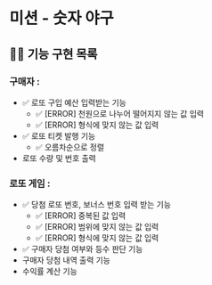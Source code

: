 # 미션 - 숫자 야구
##  👨‍💻 기능 구현 목록

### 구매자 :
- ✅ 로또 구입 예산 입력받는 기능
  - ✅ [ERROR] 천원으로 나누어 떨어지지 않는 값 입력
  - ✅ [ERROR] 형식에 맞지 않는 값 입력
- ✅ 로또 티켓 발행 기능
  - ✅ 오름차순으로 정렬
- 로또 수량 및 번호 출력

### 로또 게임 :
- ✅ 당첨 로또 번호, 보너스 번호 입력 받는 기능
  - ✅ [ERROR] 중복된 값 입력
  - ✅ [ERROR] 범위에 맞지 않는 값 입력
  - ✅ [ERROR] 형식에 맞지 않는 값 입력
- ✅ 구매자 당첨 여부와 등수 판단 기능
- 구매자 당첨 내역 출력 기능
- 수익률 계산 기능
